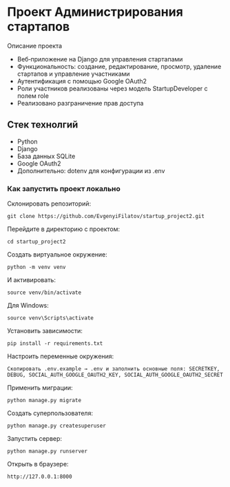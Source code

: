 # Проект Администрирования стартапов

Описание проекта
- Веб‑приложение на Django для управления стартапами
- Функциональность: создание, редактирование, просмотр, удаление стартапов и управление участниками
- Аутентификация с помощью Google OAuth2
- Роли участников реализованы через модель StartupDeveloper с полем role
- Реализовано разграничение прав доступа

## Стек технолгий
- Python
- Django
- База данных SQLite
- Google OAuth2
- Дополнительно: dotenv для конфигурации из .env

### Как запустить проект локально
Склонировать репозиторий:

    git clone https://github.com/EvgenyiFilatov/startup_project2.git

Перейдите в директорию с проектом:

    cd startup_project2

Создать виртуальное окружение:

    python -m venv venv

И активировать:

    source venv/bin/activate

Для Windows: 
    
    source venv\Scripts\activate

Установить зависимости:

    pip install -r requirements.txt

Настроить переменные окружения:

    Скопировать .env.example → .env и заполнить основные поля: SECRETKEY, DEBUG, SOCIAL_AUTH_GOOGLE_OAUTH2_KEY, SOCIAL_AUTH_GOOGLE_OAUTH2_SECRET

Применить миграции:

    python manage.py migrate

Создать суперпользователя:

    python manage.py createsuperuser

Запустить сервер:

    python manage.py runserver

Открыть в браузере:

    http://127.0.0.1:8000
